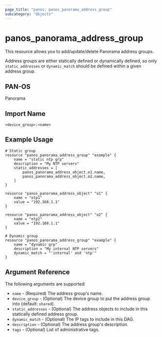 ```yaml
---
page_title: "panos: panos_panorama_address_group"
subcategory: "Objects"
---
```


# panos_panorama_address_group

This resource allows you to add/update/delete Panorama address groups.

Address groups are either statically defined or dynamically defined, so only
`static_addresses` or `dynamic_match` should be defined within a given address
group.


## PAN-OS

Panorama


## Import Name

```shell
<device_group>:<name>
```


## Example Usage

```hcl
# Static group
resource "panos_panorama_address_group" "example" {
    name = "static ntp grp"
    description = "My NTP servers"
    static_addresses = [
        panos_panorama_address_object.o1.name,
        panos_panorama_address_object.o2.name,
    ]
}

resource "panos_panorama_address_object" "o1" {
    name = "ntp1"
    value = "192.168.1.1"
}

resource "panos_panorama_address_object" "o2" {
    name = "ntp2"
    value = "192.168.1.1"
}
```

```hcl
# Dynamic group
resource "panos_panorama_address_group" "example" {
    name = "dynamic grp"
    description = "My internal NTP servers"
    dynamic_match = "'internal' and 'ntp'"
}
```

## Argument Reference

The following arguments are supported:

* `name` - (Required) The address group's name.
* `device_group` - (Optional) The device group to put the address group into
  (default: `shared`).
* `static_addresses` - (Optional) The address objects to include in this
  statically defined address group.
* `dynamic_match` - (Optional) The IP tags to include in this DAG.
* `description` - (Optional) The address group's description.
* `tags` - (Optional) List of administrative tags.
